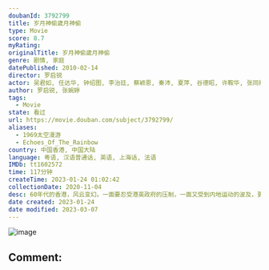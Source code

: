 ```yaml
---
doubanId: 3792799
title: 岁月神偷歲月神偷
type: Movie
score: 8.7
myRating: 
originalTitle: 岁月神偷歲月神偷
genre: 剧情, 家庭
datePublished: 2010-02-14
director: 罗启锐
actor: 吴君如, 任达华, 钟绍图, 李治廷, 蔡颖恩, 秦沛, 夏萍, 谷德昭, 许鞍华, 张同祖, 庄域飞, 黄岚, 叶运强, 廖爱玲, 夏春秋, undefined, 刘国昌, 高志森, 张赞生
author: 罗启锐, 张婉婷
tags:
  - Movie
state: 看过
url: https://movie.douban.com/subject/3792799/
aliases:
  - 1969太空漫游
  - Echoes_Of_The_Rainbow
country: 中国香港, 中国大陆
language: 粤语, 汉语普通话, 英语, 上海话, 法语
IMDb: tt1602572
time: 117分钟
createTime: 2023-01-24 01:02:42
collectionDate: 2020-11-04
desc: 60年代的香港，风云变幻。一面要忍受港英政府的压制，一面又受到内地运动的波及，更要面对不时登陆的台风暴雨。老字号的永利街就处在这样一个风暴的旋涡中心。鞋匠罗一家四口，在街尾以做鞋为生。罗先生（任达华...
date created: 2023-01-24
date modified: 2023-03-07
---
```


![image](p456666151.jpg)

Comment:
---
